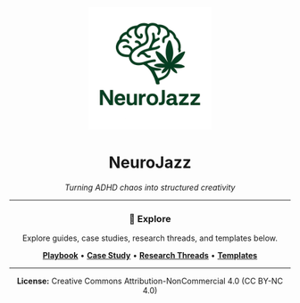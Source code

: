<p align="center">
  <img src="assets/logo.png" alt="NeuroJazz Logo" width="220"/>
</p>

<h1 align="center">NeuroJazz</h1>
<p align="center"><em>Turning ADHD chaos into structured creativity</em></p>

---

<div align="center">

### 🔗 Explore  
<p>Explore guides, case studies, research threads, and templates below.</p>

**[Playbook](playbook/)** • **[Case Study](case-study/openai-essay/)** • **[Research Threads](research-threads/)** • **[Templates](templates/)**

</div>

---

<p align="center"><strong>License:</strong> Creative Commons Attribution-NonCommercial 4.0 (CC BY-NC 4.0)</p>
